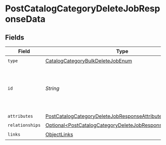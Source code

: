 # PostCatalogCategoryDeleteJobResponseData


## Fields

| Field                                                                                                                                        | Type                                                                                                                                         | Required                                                                                                                                     | Description                                                                                                                                  |
| -------------------------------------------------------------------------------------------------------------------------------------------- | -------------------------------------------------------------------------------------------------------------------------------------------- | -------------------------------------------------------------------------------------------------------------------------------------------- | -------------------------------------------------------------------------------------------------------------------------------------------- |
| `type`                                                                                                                                       | [CatalogCategoryBulkDeleteJobEnum](../../models/components/CatalogCategoryBulkDeleteJobEnum.md)                                              | :heavy_check_mark:                                                                                                                           | N/A                                                                                                                                          |
| `id`                                                                                                                                         | *String*                                                                                                                                     | :heavy_check_mark:                                                                                                                           | Unique identifier for retrieving the job. Generated by Klaviyo.                                                                              |
| `attributes`                                                                                                                                 | [PostCatalogCategoryDeleteJobResponseAttributes](../../models/components/PostCatalogCategoryDeleteJobResponseAttributes.md)                  | :heavy_check_mark:                                                                                                                           | N/A                                                                                                                                          |
| `relationships`                                                                                                                              | [Optional\<PostCatalogCategoryDeleteJobResponseRelationships>](../../models/components/PostCatalogCategoryDeleteJobResponseRelationships.md) | :heavy_minus_sign:                                                                                                                           | N/A                                                                                                                                          |
| `links`                                                                                                                                      | [ObjectLinks](../../models/components/ObjectLinks.md)                                                                                        | :heavy_check_mark:                                                                                                                           | N/A                                                                                                                                          |